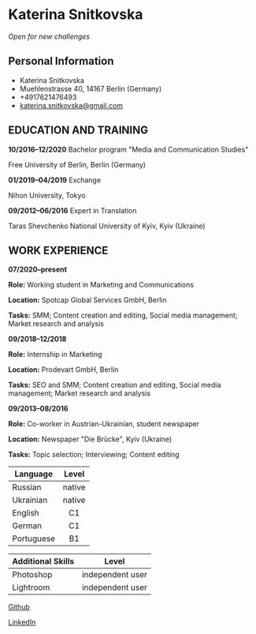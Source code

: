 # Katerina Snitkovska
*Open for new challenges*

## Personal Information
* Katerina Snitkovska
* Muehlenstrasse 40, 14167 Berlin (Germany)
* +4917621476493
* katerina.snitkovska@gmail.com
## EDUCATION AND TRAINING

**10/2016–12/2020**
Bachelor program "Media and Communication Studies"

Free University of Berlin, Berlin (Germany)

**01/2019–04/2019**
Exchange

Nihon University, Tokyo

**09/2012–06/2016**
Expert in Translation

Taras Shevchenko National University of Kyiv, Kyiv (Ukraine)

## WORK EXPERIENCE

**07/2020–present**

**Role:** Working student in Marketing and Communications

**Location:** Spotcap Global Services GmbH, Berlin

**Tasks:** SMM; Content creation and editing, Social media management; Market research and analysis

**09/2018–12/2018**

**Role:** Internship in Marketing

**Location:** Prodevart GmbH, Berlin

**Tasks:** SEO and SMM; Content creation and editing, Social media management; Market research and analysis

**09/2013–08/2016**

**Role:** Co-worker in Austrian-Ukrainian, student newspaper

**Location:** Newspaper "Die Brücke", Kyiv (Ukraine)

**Tasks:** Topic selection; Interviewing; Content editing

| Language |      Level    | 
|----------|:-------------:|
| Russian |  native |
| Ukrainian |    native   |  
| English | C1 | 
| German | C1 |DaF C1|
| Portuguese | B1 |   

| Additional Skills |      Level    | 
|----------|:-------------:|
| Photoshop |  independent user |
| Lightroom |    independent user   |  

[Github](https://github.com/snitkok)

[LinkedIn](https://www.linkedin.com/in/katerina-snitkovska-890a99158/)
